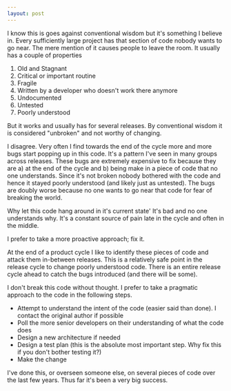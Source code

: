 ```yaml
---
layout: post
---
```

I know this is goes against conventional wisdom but it's something I believe in. Every sufficiently large project has that section of code nobody wants to go near. The mere mention of it causes people to leave the room. It usually has a couple of properties

  1. Old and Stagnant 
  2. Critical or important routine 
  3. Fragile 
  4. Written by a developer who doesn't work there anymore 
  5. Undocumented 
  6. Untested 
  7. Poorly understood 

But it works and usually has for several releases. By conventional wisdom it is considered "unbroken" and not worthy of changing.

I disagree. Very often I find towards the end of the cycle more and more bugs start popping up in this code. It's a pattern I've seen in many groups across releases. These bugs are extremely expensive to fix because they are a) at the end of the cycle and b) being make in a piece of code that no one understands. Since it's not broken nobody bothered with the code and hence it stayed poorly understood (and likely just as untested). The bugs are doubly worse because no one wants to go near that code for fear of breaking the world.

Why let this code hang around in it's current state' It's bad and no one understands why. It's a constant source of pain late in the cycle and often in the middle.

I prefer to take a more proactive approach; fix it.

At the end of a product cycle I like to identify these pieces of code and attack them in-between releases. This is a relatively safe point in the release cycle to change poorly understood code. There is an entire release cycle ahead to catch the bugs introduced (and there will be some).  

I don't break this code without thought. I prefer to take a pragmatic approach to the code in the following steps.

  * Attempt to understand the intent of the code (easier said than done). I contact the original author if possible 
  * Poll the more senior developers on their understanding of what the code does 
  * Design a new architecture if needed 
  * Design a test plan (this is the absolute most important step. Why fix this if you don't bother testing it?) 
  * Make the change 

I've done this, or overseen someone else, on several pieces of code over the last few years. Thus far it's been a very big success.

